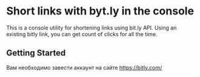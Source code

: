 # Short links with byt.ly in the console
This is a console utility for shortening links using bit.ly API. Using an existing bitly link, you can get count of clicks for all the time.

## Getting Started
Вам необходимо завести аккаунт на сайте https://bitly.com/
